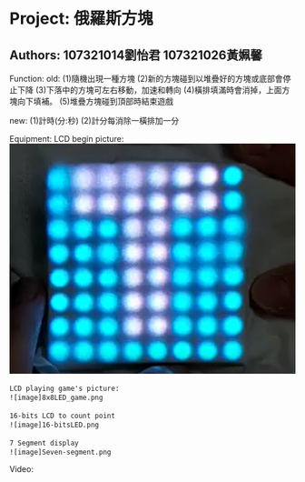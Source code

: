 # Project: 俄羅斯方塊
## Authors: 107321014劉怡君  107321026黃姵馨

Function:
  old:	(1)隨機出現一種方塊
	(2)新的方塊碰到以堆疊好的方塊或底部會停止下降
	(3)下落中的方塊可左右移動，加速和轉向
	(4)橫排填滿時會消掉，上面方塊向下填補。
	(5)堆疊方塊碰到頂部時結束遊戲
	
  new:  (1)計時(分:秒)
  	(2)計分每消除一橫排加一分
	
Equipment:
	LCD begin picture:
	![image](8x8LED_begin.png)
	
	LCD playing game's picture:
	![image]8x8LED_game.png
	
	16-bits LCD to count point
	![image]16-bitsLED.png
	
	7 Segment display
	![image]Seven-segment.png
	
Video:

